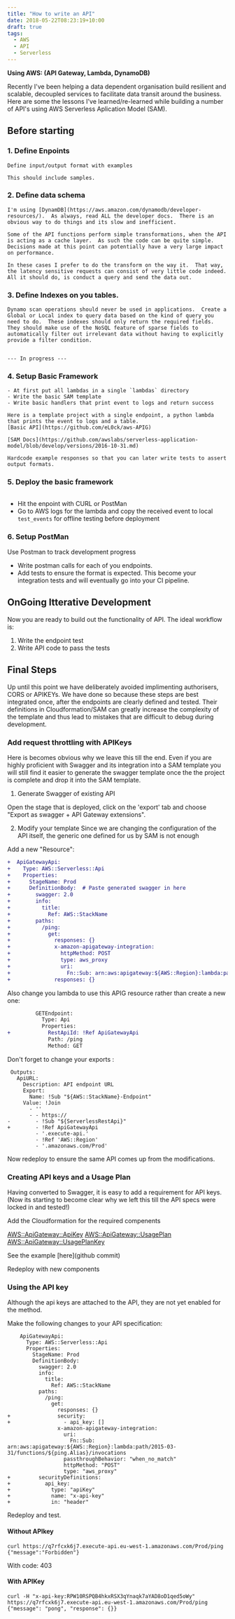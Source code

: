 ```yaml
---
title: "How to write an API"
date: 2018-05-22T08:23:19+10:00
draft: true
tags:
  - AWS
  - API
  - Serverless
---
```


**Using AWS: (API Gateway, Lambda, DynamoDB)**

Recently I've been helping a data dependent organisation build resilient and scalable, decoupled services to facilitate data transit around the business.  Here are some the lessons I've learned/re-learned while building a number of API's using AWS Serverless Aplication Model (SAM).

## Before starting

### 1. Define Enpoints
    Define input/output format with examples

    This should include samples.

### 2. Define data schema
    I'm using [DynamDB](https://aws.amazon.com/dynamodb/developer-resources/).  As always, read ALL the developer docs.  There is an obvious way to do things and its slow and inefficient.

    Some of the API functions perform simple transformations, when the API is acting as a cache layer.  As such the code can be quite simple.  Decisions made at this point can potentially have a very large impact on performance.

    In these cases I prefer to do the transform on the way it.  That way, the latency sensitive requests can consist of very little code indeed.  All it should do, is conduct a query and send the data out.

### 3. Define Indexes on you tables.
    Dynamo scan operations should never be used in applications.  Create a Global or Local index to query data based on the kind of query you need to do.  These indexes should only return the required fields.  They should make use of the NoSQL feature of sparse fields to automatically filter out irrelevant data without having to explicitly provide a filter condition.


    --- In progress ---

### 4. Setup Basic Framework
    - At first put all lambdas in a single `lambdas` directory
    - Write the basic SAM template
    - Write basic handlers that print event to logs and return success

    Here is a template project with a single endpoint, a python lambda that prints the event to logs and a table.
    [Basic API](https://github.com/eL0ck/aws-APIG)

    [SAM Docs](https://github.com/awslabs/serverless-application-model/blob/develop/versions/2016-10-31.md)

    Hardcode example responses so that you can later write tests to assert output formats.

### 5. Deploy the basic framework

```

```

- Hit the enpoint with CURL or PostMan
- Go to AWS logs for the lambda and copy the received event to local `test_events` for offline testing before deployment

### 6. Setup PostMan
Use Postman to track development progress

- Write postman calls for each of you endpoints.
- Add tests to ensure the format is expected. This become your integration tests and will eventually go into your CI pipeline.

## OnGoing Itterative Development
Now you are ready to build out the functionality of API.  The ideal workflow is:

1. Write the endpoint test
2. Write API code to pass the tests

## Final Steps

Up until this point we have deliberately avoided implimenting authorisers, CORS or APIKEYs.  We have done so because these steps are best integrated once, after the endpoints are clearly defined and tested.  Their definitions in Cloudformation/SAM can greatly increase the complexity of the template and thus lead to mistakes that are difficult to debug during development.

### Add request throttling with APIKeys
Here is becomes obvious why we leave this till the end.  Even if you are highly proficient with Swagger and its integration into a SAM template you will still find it easier to generate the swagger template once the the project is complete and drop it into the SAM template.

1. Generate Swagger of existing API

Open the stage that is deployed, click on the 'export' tab and choose "Export as swagger + API Gateway extensions".


2. Modify your template
Since we are changing the configuration of the API itself, the generic one defined for us by SAM is not enough

Add a new "Resource":
```diff
+  ApiGatewayApi:
+    Type: AWS::Serverless::Api
+    Properties:
+      StageName: Prod
+      DefinitionBody:  # Paste generated swagger in here
+        swagger: 2.0
+        info:
+          title:
+            Ref: AWS::StackName
+        paths:
+          /ping:
+            get:
+              responses: {}
+              x-amazon-apigateway-integration:
+                httpMethod: POST
+                type: aws_proxy
+                uri:
+                  Fn::Sub: arn:aws:apigateway:${AWS::Region}:lambda:path/2015-03-31/functions/${ping.Arn}/invocations
+              responses: {}
```

Also change you lambda to use this APIG resource rather than create a new one:

```diff
         GETEndpoint:
           Type: Api
           Properties:
+            RestApiId: !Ref ApiGatewayApi
             Path: /ping
             Method: GET
```

Don't forget to change your exports :

```
 Outputs:
   ApiURL:
     Description: API endpoint URL
     Export:
       Name: !Sub "${AWS::StackName}-Endpoint"
     Value: !Join
       - ''
       - - https://
-        - !Sub "${ServerlessRestApi}"
+        - !Ref ApiGatewayApi
         - '.execute-api.'
         - !Ref 'AWS::Region'
         - '.amazonaws.com/Prod'
```

Now redeploy to ensure the same API comes up from the modifications.

### Creating API keys and a Usage Plan
Having converted to Swagger, it is easy to add a requirement for API keys.  (Now its starting to become clear why we left this till the API specs were locked in and tested!)

Add the Cloudformation for the required compenents

[AWS::ApiGateway::ApiKey](https://docs.aws.amazon.com/AWSCloudFormation/latest/UserGuide/aws-resource-apigateway-apikey.html)
[AWS::ApiGateway::UsagePlan](https://docs.aws.amazon.com/AWSCloudFormation/latest/UserGuide/aws-resource-apigateway-usageplan.html)
[AWS::ApiGateway::UsagePlanKey](https://docs.aws.amazon.com/AWSCloudFormation/latest/UserGuide/aws-resource-apigateway-usageplankey.html)

See the example [here](github commit)

Redeploy with new components

### Using the API key
Although the api keys are attached to the API, they are not yet enabled for the method.

Make the following changes to your API specification:

```
    ApiGatewayApi:
      Type: AWS::Serverless::Api
      Properties:
        StageName: Prod
        DefinitionBody:
          swagger: 2.0
          info:
            title:
              Ref: AWS::StackName
          paths:
            /ping:
              get:
                responses: {}
+               security:
+                 - api_key: []
                x-amazon-apigateway-integration:
                  uri:
                    Fn::Sub: arn:aws:apigateway:${AWS::Region}:lambda:path/2015-03-31/functions/${ping.Alias}/invocations
                  passthroughBehavior: "when_no_match"
                  httpMethod: "POST"
                  type: "aws_proxy"
+         securityDefinitions:
+           api_key:
+             type: "apiKey"
+             name: "x-api-key"
+             in: "header"
```


Redeploy and test.

#### Without APIkey

```
curl https://q7rfcxk6j7.execute-api.eu-west-1.amazonaws.com/Prod/ping
{"message":"Forbidden"}
```
With code: 403


#### With APIKey

```
curl -H "x-api-key:RPW10RSPQB4hkxRSX3qYnaqk7aYAD8oD1qed5oWy" https://q7rfcxk6j7.execute-api.eu-west-1.amazonaws.com/Prod/ping
{"message": "pong", "response": {}}
```


